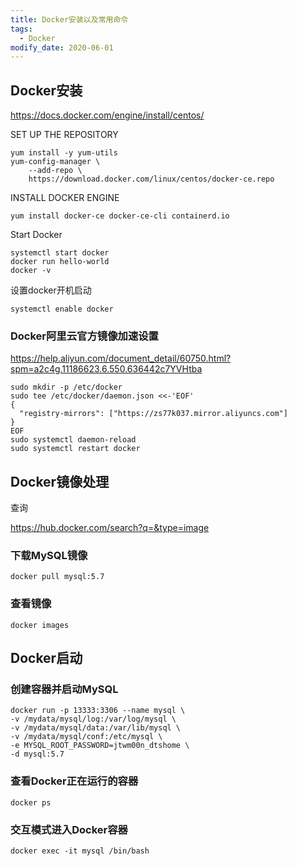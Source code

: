 ```yaml
---
title: Docker安装以及常用命令
tags: 
  - Docker
modify_date: 2020-06-01
---
```


## Docker安装

https://docs.docker.com/engine/install/centos/

SET UP THE REPOSITORY

```
yum install -y yum-utils
yum-config-manager \
    --add-repo \
    https://download.docker.com/linux/centos/docker-ce.repo
```

INSTALL DOCKER ENGINE

```
yum install docker-ce docker-ce-cli containerd.io
```

Start Docker

```
systemctl start docker
docker run hello-world
docker -v
```

设置docker开机启动

```
systemctl enable docker
```

### Docker阿里云官方镜像加速设置

https://help.aliyun.com/document_detail/60750.html?spm=a2c4g.11186623.6.550.636442c7YVHtba

```
sudo mkdir -p /etc/docker
sudo tee /etc/docker/daemon.json <<-'EOF'
{
  "registry-mirrors": ["https://zs77k037.mirror.aliyuncs.com"]
}
EOF
sudo systemctl daemon-reload
sudo systemctl restart docker
```



## Docker镜像处理

查询

https://hub.docker.com/search?q=&type=image

### 下载MySQL镜像

```
docker pull mysql:5.7
```

### 查看镜像

```
docker images
```

## Docker启动

### 创建容器并启动MySQL

```
docker run -p 13333:3306 --name mysql \
-v /mydata/mysql/log:/var/log/mysql \
-v /mydata/mysql/data:/var/lib/mysql \
-v /mydata/mysql/conf:/etc/mysql \
-e MYSQL_ROOT_PASSWORD=jtwm00n_dtshome \
-d mysql:5.7
```

### 查看Docker正在运行的容器

```
docker ps
```

### 交互模式进入Docker容器

```
docker exec -it mysql /bin/bash
```
